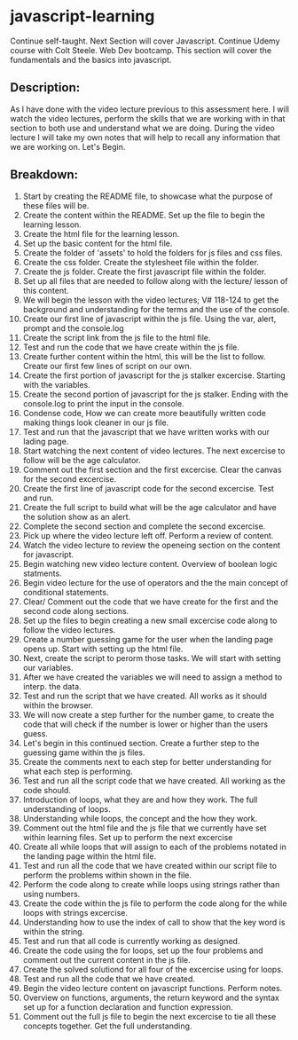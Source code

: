 # javascript-learning
Continue self-taught. Next Section will cover Javascript. Continue Udemy course with Colt Steele. Web Dev bootcamp.
This section will cover the fundamentals and the basics into javascript.

## Description: 
As I have done with the video lecture previous to this assessment here. I will watch the video lectures, perform the skills that we are working with in that section to both use and understand what we are doing. During the video lecture I will take my own notes that will help to recall any information that we are working on. 
Let's Begin.

## Breakdown:
1. Start by creating the README file, to showcase what the purpose of these files will be.
2. Create the content within the README. Set up the file to begin the learning lesson.
3. Create the html file for the learning lesson. 
4. Set up the basic content for the html file.
5. Create the folder of 'assets' to hold the folders for js files and css files.
6. Create the css folder. Create the stylesheet file within the folder.
7. Create the js folder. Create the first javascript file within the folder.
8. Set up all files that are needed to follow along with the lecture/ lesson of this content.
9. We will begin the lesson with the video lectures; V# 118-124 to get the background and understanding for the terms and the use of the console. 
10. Create our first line of javascript within the js file. Using the var, alert, prompt and the console.log
11. Create the script link from the js file to the html file.
12. Test and run the code that we have create within the js file.
13. Create further content within the html, this will be the list to follow. Create our first few lines of script on our own.
14. Create the first portion of javascript for the js stalker excercise. Starting with the variables.
15. Create the second portion of javascript for the js stalker. Ending with the console.log to print the input in the console.
16. Condense code, How we can create more beautifully written code making things look cleaner in our js file. 
17. Test and run that the javascript that we have written works with our lading page.
18. Start watching the next content of video lectures. The next excercise to follow will be the age calculator.
19. Comment out the first section and the first excercise. Clear the canvas for the second excercise.
20. Create the first line of javascript code for the second excercise. Test and run. 
21. Create the full script to build what will be the age calculator and have the solution show as an alert.
22. Complete the second section and complete the second excercise.
23. Pick up where the video lecture left off. Perform a review of content. 
24. Watch the video lecture to review the openeing section on the content for javascript.
25. Begin watching new video lecture content. Overview of boolean logic statments.
26. Begin video lecture for the use of operators and the the main concept of conditional statements.
27. Clear/ Comment out the code that we have create for the first and the second code along sections.
28. Set up the files to begin creating a new small excercise code along to follow the video lectures.
29. Create a number guessing game for the user when the landing page opens up. Start with setting up the html file.
30. Next, create the script to perorm those tasks. We will start with setting our variables.
31. After we have created the variables we will need to assign a method to interp. the data.
32. Test and run the script that we have created. All works as it should within the browser.
33. We will now create a step further for the number game, to create the code that will check if the number is lower or higher than the users guess.
34. Let's begin in this continued section. Create a further step to the guessing game within the js files.
35. Create the comments next to each step for better understanding for what each step is performing. 
36. Test and run all the script code that we have created. All working as the code should.
37. Introduction of loops, what they are and how they work. The full understanding of loops.
38. Understanding while loops, the concept and the how they work. 
39. Comment out the html file and the js file that we currently have set within learning files. Set up to perform the next excercise
40. Create all while loops that will assign to each of the problems notated in the landing page within the html file.
41. Test and run all the code that we have created within our script file to perform the problems within shown in the file.
42. Perform the code along to create while loops using strings rather than using numbers.
43. Create the code within the js file to perform the code along for the while loops with strings excercise.
44. Understanding how to use the index of call to show that the key word is within the string.
45. Test and run that all code is currently working as designed. 
46. Create the code using the for loops, set up the four problems and comment out the current content in the js file.
47. Create the solved solutiond for all four of the excercise using for loops. 
48. Test and run all the code that we have created. 
49. Begin the video lecture content on javascript functions. Perform notes.
50. Overview on functions, arguments, the return keyword and the syntax set up for a function declaration and function expression.
51. Comment out the full js file to begin the next excercise to tie all these concepts together. Get the full understanding.
